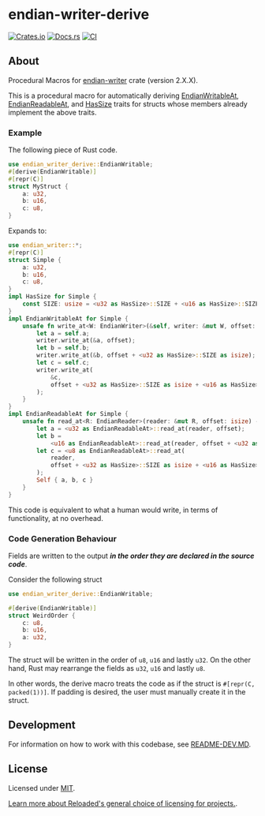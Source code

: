 # endian-writer-derive

[![Crates.io](https://img.shields.io/crates/v/endian-writer-derive.svg)](https://crates.io/crates/endian-writer-derive)
[![Docs.rs](https://docs.rs/endian-writer-derive/badge.svg)](https://docs.rs/endian-writer-derive)
[![CI](https://github.com/Sewer56/endian-writer-derive/actions/workflows/rust.yml/badge.svg)](https://github.com/Sewer56/endian-writer-derive/actions)

## About

Procedural Macros for [endian-writer] crate (version 2.X.X).

This is a procedural macro for automatically deriving [EndianWritableAt], [EndianReadableAt],
and [HasSize] traits for structs whose members already implement the above traits.

### Example

The following piece of Rust code.

```rust
use endian_writer_derive::EndianWritable;
#[derive(EndianWritable)]
#[repr(C)]
struct MyStruct {
    a: u32,
    b: u16,
    c: u8,
}
```

Expands to:

```rust
use endian_writer::*;
#[repr(C)]
struct Simple {
    a: u32,
    b: u16,
    c: u8,
}
impl HasSize for Simple {
    const SIZE: usize = <u32 as HasSize>::SIZE + <u16 as HasSize>::SIZE + <u8 as HasSize>::SIZE;
}
impl EndianWritableAt for Simple {
    unsafe fn write_at<W: EndianWriter>(&self, writer: &mut W, offset: isize) {
        let a = self.a;
        writer.write_at(&a, offset);
        let b = self.b;
        writer.write_at(&b, offset + <u32 as HasSize>::SIZE as isize);
        let c = self.c;
        writer.write_at(
            &c,
            offset + <u32 as HasSize>::SIZE as isize + <u16 as HasSize>::SIZE as isize,
        );
    }
}
impl EndianReadableAt for Simple {
    unsafe fn read_at<R: EndianReader>(reader: &mut R, offset: isize) -> Self {
        let a = <u32 as EndianReadableAt>::read_at(reader, offset);
        let b =
            <u16 as EndianReadableAt>::read_at(reader, offset + <u32 as HasSize>::SIZE as isize);
        let c = <u8 as EndianReadableAt>::read_at(
            reader,
            offset + <u32 as HasSize>::SIZE as isize + <u16 as HasSize>::SIZE as isize,
        );
        Self { a, b, c }
    }
}
```

This code is equivalent to what a human would write, in terms of functionality, at no overhead.

### Code Generation Behaviour

Fields are written to the output ***in the order they are declared in the source code***.

Consider the following struct

```rust
use endian_writer_derive::EndianWritable;

#[derive(EndianWritable)]
struct WeirdOrder {
    c: u8,
    b: u16,
    a: u32,
}
```

The struct will be written in the order of `u8`, `u16` and lastly `u32`.
On the other hand, Rust may rearrange the fields as `u32`, `u16` and lastly `u8`.

In other words, the derive macro treats the code as if the struct is `#[repr(C, packed(1))]`.
If padding is desired, the user must manually create it in the struct.

## Development

For information on how to work with this codebase, see [README-DEV.MD](README-DEV.MD).

## License

Licensed under [MIT](./LICENSE).  

[Learn more about Reloaded's general choice of licensing for projects.][reloaded-license].  

[codecov]: https://about.codecov.io/
[crates-io-key]: https://crates.io/settings/tokens
[endian-writer]: https://crates.io/crates/endian-writer
[EndianWritableAt]: https://docs.rs/endian-writer/2.1.0/endian_writer/traits/trait.EndianWritableAt.html
[EndianReadableAt]: https://docs.rs/endian-writer/2.1.0/endian_writer/traits/trait.EndianReadableAt.html
[HasSize]: https://docs.rs/endian-writer/2.1.0/endian_writer/traits/trait.HasSize.html
[nuget-key]: https://www.nuget.org/account/apikeys
[reloaded-license]: https://reloaded-project.github.io/Reloaded.MkDocsMaterial.Themes.R2/Pages/license/